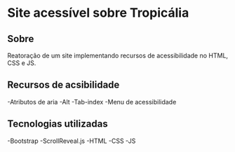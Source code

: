 # Site acessível sobre Tropicália

## Sobre
Reatoração de um site implementando recursos de acessibilidade no HTML, CSS e JS.

## Recursos de acsibilidade
-Atributos de aria
-Alt
-Tab-index
-Menu de acessibilidade

## Tecnologias utilizadas
-Bootstrap
-ScrollReveal.js
-HTML
-CSS
-JS
